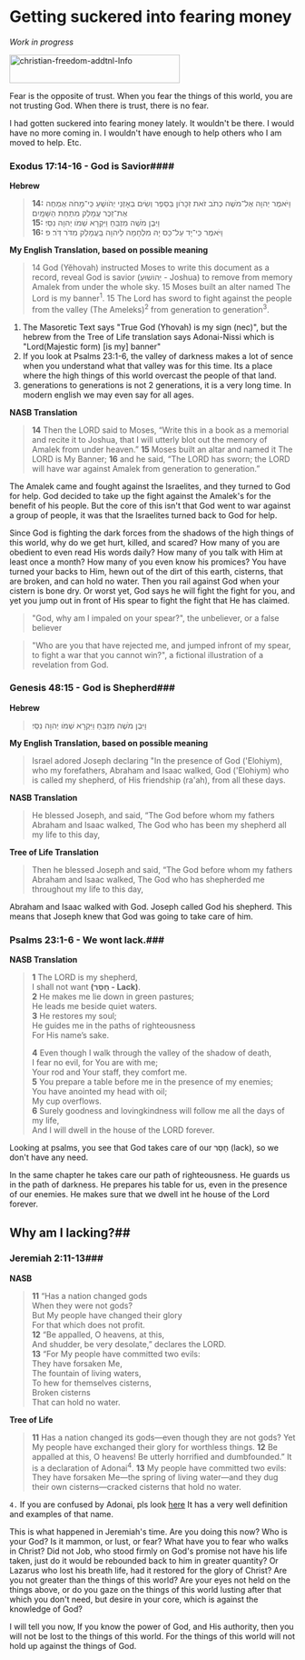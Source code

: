 # Getting suckered into fearing money
_Work in progress_

<img class="alignnone size-medium wp-image-5323" src="https://brianbyexperience.files.wordpress.com/2015/08/christian-freedom-addtnl-info.png?w=300" alt="christian-freedom-addtnl-Info" width="300" height="50" />

Fear is the opposite of trust. When you fear the things of this world, you are not trusting God. When there is trust, there is no fear.

I had gotten suckered into fearing money lately. It wouldn't be there. I would have no more coming in. I wouldn't have enough to help others who I am moved to help. Etc.

### Exodus 17:14-16 - God is Savior####
**Hebrew**
>**14:** וַיֹּאמֶר יְהוָה אֶל־מֹשֶׁה כְּתֹב זֹאת זִכָּרֹון בַּסֵּפֶר וְשִׂים בְּאָזְנֵי יְהֹושֻׁעַ כִּֽי־מָחֹה אֶמְחֶה אֶת־זֵכֶר עֲמָלֵק מִתַּחַת הַשָּׁמָֽיִם׃<br/> 
>**15:** וַיִּבֶן מֹשֶׁה מִזְבֵּחַ וַיִּקְרָא שְׁמֹו יְהוָה נִסִּֽי׃ <br/>
>**16:** וַיֹּאמֶר כִּֽי־יָד עַל־כֵּס יָהּ מִלְחָמָה לַיהוָה בַּֽעֲמָלֵק מִדֹּר דֹּֽר׃ פ 

**My English Translation, based on possible meaning**
>14 God (Yĕhovah) instructed Moses to write this document as a record, reveal God is savior (יְהוֹשׁוּעַ - Joshua) to remove from memory Amalek from under the whole sky. 15 Moses built an alter named The Lord is my banner<sup>1</sup>.  15 The Lord has sword to fight against the people from the valley (The Ameleks)<sup>2</sup> from generation to generation<sup>3</sup>.

1. The Masoretic Text says "True God (Yhovah) is my sign (nec)", but the hebrew from the Tree of Life translation says Adonai-Nissi which is "Lord(Majestic form) [is my] banner"
2. If you look at Psalms 23:1-6, the valley of darkness makes a lot of sence when you understand what that valley was for this time. Its a place where the high things of this world overcast the people of that land.
3. generations to generations is not 2 generations, it is a very long time. In modern english we may even say for all ages.

**NASB Translation**
>**14** Then the LORD said to Moses, “Write this in a book as a memorial and recite it to  Joshua, that I will utterly blot out the memory of Amalek from under heaven.” **15** Moses built an altar and named it The LORD is My Banner; **16** and he said, “The LORD has sworn; the LORD will have war against Amalek from generation to generation.”

The Amalek came and fought against the Israelites, and they turned to God for help. God decided to take up the fight against the Amalek's for the benefit of his people. But the core of this isn't that God went to war against a group of people, it was that the Israelites turned back to God for help.

Since God is fighting the dark forces from the shadows of the high things of this world, why do we get hurt, killed, and scared? How many of you are obedient to even read His words daily? How many of you talk with Him at least once a month? How many of you even know his promices? You have turned your backs to Him, hewn out of the dirt of this earth, cisterns, that are broken, and can hold no water. Then you rail against God when your cistern is bone dry. Or worst yet, God says he will fight the fight for you, and yet you jump out in front of His spear to fight the fight that He has claimed. 

>"God, why am I impaled on your spear?", the unbeliever, or a false believer

>"Who are you that have rejected me, and jumped infront of my spear, to fight a war that you cannot win?", a fictional illustration of a revelation from God.

### Genesis 48:15 - God is Shepherd###
**Hebrew**
>וַיִּבֶן מֹשֶׁה מִזְבֵּחַ וַיִּקְרָא שְׁמֹו יְהוָה נִסִּֽי׃ 

**My English Translation, based on possible meaning**
>Israel adored Joseph declaring "In the presence of God ('Elohiym), who my forefathers, Abraham and Isaac walked, God ('Elohiym) who is called my shepherd, of His friendship (ra'ah), from all these days.

**NASB Translation**
>He blessed Joseph, and said, “The God before whom my fathers Abraham and Isaac walked, The God who has been my shepherd all my life to this day,

**Tree of Life Translation**
>Then he blessed Joseph and said, “The God before whom my fathers Abraham and Isaac walked, The God who has shepherded me throughout my life to this day, 

Abraham and Isaac walked with God. Joseph called God his shepherd. This means that Joseph knew that God was going to take care of him.

### Psalms 23:1-6 - We wont lack.###

**NASB Translation**
>**1** The LORD is my shepherd,<br/>
I shall not want **(חָסֵר - Lack)**.<br/>
**2** He makes me lie down in green pastures;<br/>
He leads me beside quiet waters.<br/>
**3** He restores my soul;<br/>
He guides me in the paths of righteousness<br/>
For His name’s sake.
>
>**4** Even though I walk through the valley of the shadow of death,<br/>
I fear no evil, for You are with me;<br/>
Your rod and Your staff, they comfort me.<br/>
**5** You prepare a table before me in the presence of my enemies;<br/>
You have anointed my head with oil;<br/>
My cup overflows.<br/>
**6** Surely goodness and lovingkindness will follow me all the days of my life,<br/>
And I will dwell in the house of the LORD forever.

Looking at psalms, you see that God takes care of our חָסֵר (lack), so we don't have any need.

In the same chapter he takes care our path of righteousness. He guards us in the path of darkness. He prepares his table for us, even in the presence of our enemies. He makes sure that we dwell int he house of the Lord forever.

## Why am I lacking?##
### Jeremiah 2:11-13###
**NASB**
> **11** “Has a nation changed gods<br/>
When they were not gods?<br/>
But My people have changed their glory<br/>
For that which does not profit.<br/>
**12** “Be appalled, O heavens, at this,<br/>
And shudder, be very desolate,” declares the LORD.<br/>
**13** “For My people have committed two evils:<br/>
They have forsaken Me,<br/>
The fountain of living waters,<br/>
To hew for themselves cisterns,<br/>
Broken cisterns<br/>
That can hold no water.

**Tree of Life**
>**11** Has a nation changed its gods—even though they are not gods? Yet My people have exchanged their glory for worthless things. **12** Be appalled at this, O heavens! Be utterly horrified and dumbfounded.” It is a declaration of Adonai<sup>4</sup>. 
**13** My people have committed two evils: They have forsaken Me—the spring of living water—and they dug their own cisterns—cracked cisterns that hold no water. 

`4.` If you are confused by Adonai, pls look [here](http://www.hebrew4christians.com/Names_of_G-d/Adonai/adonai.html) It has a very well definition and examples of that name.

This is what happened in Jeremiah's time. Are you doing this now? Who is your God? Is it mammon, or lust, or fear? What have you to fear who walks in Christ? Did not Job, who stood firmly on God's promise not have his life taken, just do it would be rebounded back to him in greater quantity? Or Lazarus who lost his breath life, had it restored for the glory of Christ? Are you not greater than the things of this world? Are your eyes not held on the things above, or do you gaze on the things of this world lusting after that which you don't need, but desire in your core, which is against the knowledge of God?

I will tell you now, If you know the power of God, and His authority, then you will not be lost to the things of this world. For the things of this world will not hold up against the things of God. 
